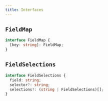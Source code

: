 ```yaml
---
title: Interfaces
---
```


## `FieldMap`

```ts
interface FieldMap {
  [key: string]: FieldMap;
}
```

## `FieldSelections`

```ts
interface FieldSelections {
  field: string;
  selector?: string;
  selections?: (string | FieldSelections)[];
}
```
